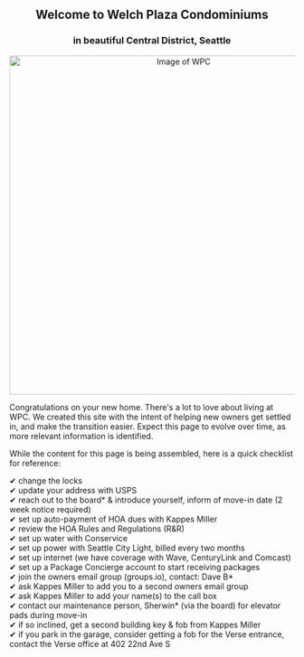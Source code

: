 <h2 align="center">Welcome to Welch Plaza Condominiums</h2>
<h3 align="center">in beautiful Central District, Seattle</h3>

<p align="center"><img src="https://d3mi7e2vp4lzjl.cloudfront.net/a3edd0bb98b5f9ae0b3be34a63838e83882735bb_img_14/origin.jpg" alt="Image of WPC" width="600"/></p>

Congratulations on your new home. There's a lot to love about living at WPC. We created this site with the intent of helping new owners get settled in, and make the transition easier. Expect this page to evolve over time, as more relevant information is identified.

While the content for this page is being assembled, here is a quick checklist for reference:

<!--- Remember the two trailing spaces to get the line breaks after each item -->
&#10004; change the locks  
&#10004; update your address with USPS  
&#10004; reach out to the board* & introduce yourself, inform of move-in date (2 week notice required)  
&#10004; set up auto-payment of HOA dues with Kappes Miller  
&#10004; review the HOA Rules and Regulations (R&R)  
&#10004; set up water with Conservice  
&#10004; set up power with Seattle City Light, billed every two months  
&#10004; set up internet (we have coverage with Wave, CenturyLink and Comcast)  
&#10004; set up a Package Concierge account to start receiving packages  
&#10004; join the owners email group (groups.io), contact: Dave B*  
&#10004; ask Kappes Miller to add you to a second owners email group  
&#10004; ask Kappes Miller to add your name(s) to the call box  
&#10004; contact our maintenance person, Sherwin* (via the board) for elevator pads during move-in  
&#10004; if so inclined, get a second building key & fob from Kappes Miller  
&#10004; if you park in the garage, consider getting a fob for the Verse entrance, contact the Verse office at 402 22nd Ave S  
